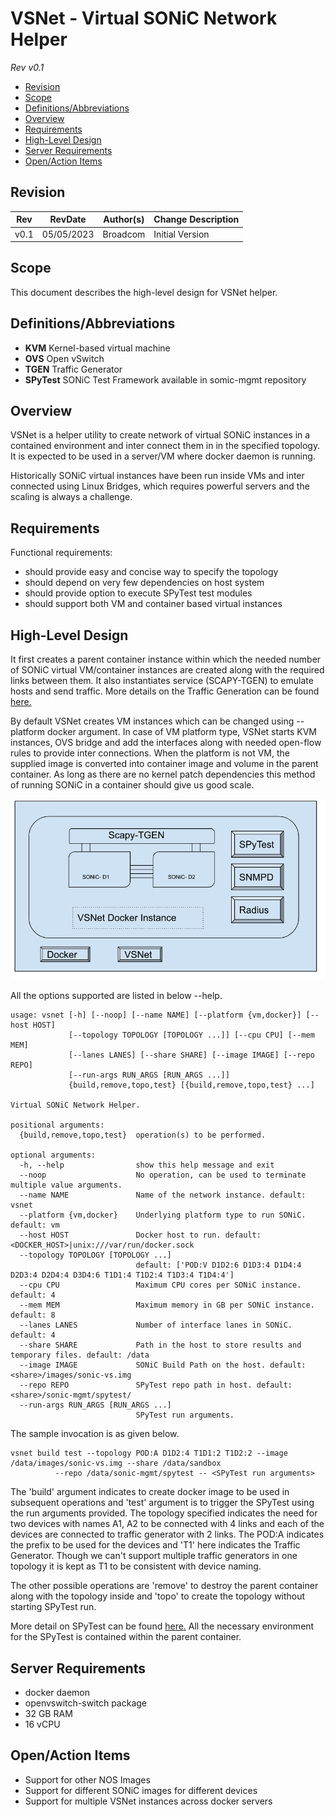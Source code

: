 # VSNet - Virtual SONiC Network Helper

_Rev v0.1_

- [Revision](#revision)
- [Scope](#scope)
- [Definitions/Abbreviations](#definitionsabbreviations)
- [Overview](#overview)
- [Requirements](#requirements)
- [High-Level Design](#high-level-design)
- [Server Requirements](#server-requirements)
- [Open/Action Items](#openaction-items)

## Revision

Rev  | RevDate    | Author(s)   | Change Description
---- | ---------- | ----------- | ------------------
v0.1 | 05/05/2023 | Broadcom    | Initial Version

## Scope

This document describes the high-level design for VSNet helper.

## Definitions/Abbreviations

* **KVM** Kernel-based virtual machine
* **OVS** Open vSwitch
* **TGEN** Traffic Generator
* **SPyTest** SONiC Test Framework available in somic-mgmt repository

## Overview

VSNet is a helper utility to create network of virtual SONiC instances in a contained environment and inter connect them in in the specified topology.
It is expected to be used in a server/VM where docker daemon is running.

Historically SONiC virtual instances have been run inside VMs and inter connected using Linux Bridges, which requires powerful servers and the scaling is always a challenge.

## Requirements

Functional requirements:
* should provide easy and concise way to specify the topology
* should depend on very few dependencies on host system
* should provide option to execute SPyTest test modules
* should support both VM and container based virtual instances

## High-Level Design

It first creates a parent container instance within which the needed number of SONiC virtual VM/container instances are created along with the required links between them.
It also instantiates service (SCAPY-TGEN) to emulate hosts and send traffic.
More details on the Traffic Generation can be found [here.](https://github.com/sonic-net/sonic-mgmt/blob/master/spytest/Doc/intro.md#traffic-generation)

By default VSNet creates VM instances which can be changed using --platform docker argument.
In case of VM platform type, VSNet starts KVM instances, OVS bridge and add the interfaces along with needed open-flow rules to provide inter connections.
When the platform is not VM, the supplied image is converted into container image and volume in the parent container.
As long as there are no kernel patch dependencies this method of running SONiC in a container should give us good scale.


![image](vsnet.png)

All the options supported are listed in below --help.

    usage: vsnet [-h] [--noop] [--name NAME] [--platform {vm,docker}] [--host HOST]
                 [--topology TOPOLOGY [TOPOLOGY ...]] [--cpu CPU] [--mem MEM]
                 [--lanes LANES] [--share SHARE] [--image IMAGE] [--repo REPO]
                 [--run-args RUN_ARGS [RUN_ARGS ...]]
                 {build,remove,topo,test} [{build,remove,topo,test} ...]

    Virtual SONiC Network Helper.

    positional arguments:
      {build,remove,topo,test}  operation(s) to be performed.

    optional arguments:
      -h, --help                show this help message and exit
      --noop                    No operation, can be used to terminate multiple value arguments.
      --name NAME               Name of the network instance. default: vsnet
      --platform {vm,docker}    Underlying platform type to run SONiC. default: vm
      --host HOST               Docker host to run. default: <DOCKER_HOST>|unix:///var/run/docker.sock
      --topology TOPOLOGY [TOPOLOGY ...]
                                default: ['POD:V D1D2:6 D1D3:4 D1D4:4 D2D3:4 D2D4:4 D3D4:6 T1D1:4 T1D2:4 T1D3:4 T1D4:4']
      --cpu CPU                 Maximum CPU cores per SONiC instance. default: 4
      --mem MEM                 Maximum memory in GB per SONiC instance. default: 8
      --lanes LANES             Number of interface lanes in SONiC. default: 4
      --share SHARE             Path in the host to store results and temporary files. default: /data
      --image IMAGE             SONiC Build Path on the host. default: <share>/images/sonic-vs.img
      --repo REPO               SPyTest repo path in host. default: <share>/sonic-mgmt/spytest/
      --run-args RUN_ARGS [RUN_ARGS ...]
                                SPyTest run arguments.


The sample invocation is as given below.

    vsnet build test --topology POD:A D1D2:4 T1D1:2 T1D2:2 --image /data/images/sonic-vs.img --share /data/sandbox
              --repo /data/sonic-mgmt/spytest -- <SPyTest run arguments>

The 'build' argument indicates to create docker image to be used in subsequent operations
and 'test' argument is to trigger the SPyTest using the run arguments provided.
The topology specified indicates the need for two devices with names A1, A2 to be connected with 4 links and each of the devices are connected to traffic generator with 2 links.
The POD:A indicates the prefix to be used for the devices and 'T1' here indicates the Traffic Generator.
Though we can't support multiple traffic generators in one topology it is kept as T1 to be consistent with device naming.

The other possible operations are 'remove' to destroy the parent container along with the topology inside and
'topo' to create the topology without starting SPyTest run.

More detail on SPyTest can be found [here.](https://github.com/sonic-net/sonic-mgmt/blob/master/spytest/Doc/intro.md)
All the necessary environment for the SPyTest is contained within the parent container.

## Server Requirements

* docker daemon
* openvswitch-switch package
* 32 GB RAM
* 16 vCPU

## Open/Action Items

* Support for other NOS Images
* Support for different SONiC images for different devices
* Support for multiple VSNet instances across docker servers


